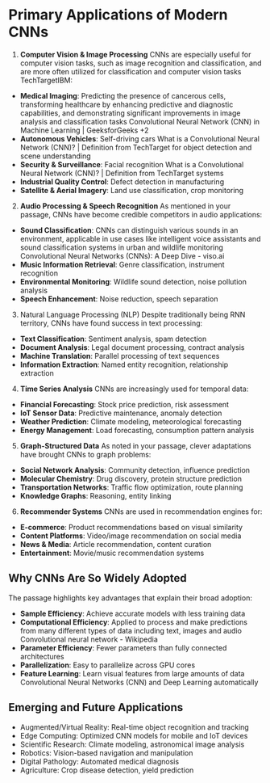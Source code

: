 # Primary Applications of Modern CNNs
1. **Computer Vision & Image Processing**
CNNs are especially useful for computer vision tasks, such as image recognition and classification, and are more often utilized for classification and computer vision tasks TechTargetIBM:

  * **Medical Imaging**: Predicting the presence of cancerous cells, transforming healthcare by enhancing predictive and diagnostic capabilities, and demonstrating significant improvements in image analysis and classification tasks Convolutional Neural Network (CNN) in Machine Learning | GeeksforGeeks +2
  * **Autonomous Vehicles**: Self-driving cars What is a Convolutional Neural Network (CNN)? | Definition from TechTarget for object detection and scene understanding
  * **Security & Surveillance**: Facial recognition What is a Convolutional Neural Network (CNN)? | Definition from TechTarget systems
  * **Industrial Quality Control**: Defect detection in manufacturing
  * **Satellite & Aerial Imagery**: Land use classification, crop monitoring

2. **Audio Processing & Speech Recognition**
As mentioned in your passage, CNNs have become credible competitors in audio applications:

  * **Sound Classification**: CNNs can distinguish various sounds in an environment, applicable in use cases like intelligent voice assistants and sound classification systems in urban and wildlife monitoring Convolutional Neural Networks (CNNs): A Deep Dive - viso.ai
  * **Music Information Retrieval**: Genre classification, instrument recognition
  * **Environmental Monitoring**: Wildlife sound detection, noise pollution analysis
  * **Speech Enhancement**: Noise reduction, speech separation

3. Natural Language Processing (NLP)
Despite traditionally being RNN territory, CNNs have found success in text processing:

  * **Text Classification**: Sentiment analysis, spam detection
  * **Document Analysis**: Legal document processing, contract analysis
  * **Machine Translation**: Parallel processing of text sequences
  * **Information Extraction**: Named entity recognition, relationship extraction

4. **Time Series Analysis**
CNNs are increasingly used for temporal data:

  * **Financial Forecasting**: Stock price prediction, risk assessment
  * **IoT Sensor Data**: Predictive maintenance, anomaly detection
  * **Weather Prediction**: Climate modeling, meteorological forecasting
  * **Energy Management**: Load forecasting, consumption pattern analysis

5. **Graph-Structured Data**
As noted in your passage, clever adaptations have brought CNNs to graph problems:

  * **Social Network Analysis**: Community detection, influence prediction
  * **Molecular Chemistry**: Drug discovery, protein structure prediction
  * **Transportation Networks**: Traffic flow optimization, route planning
  * **Knowledge Graphs**: Reasoning, entity linking

6. **Recommender Systems**
CNNs are used in recommendation engines for:

  * **E-commerce**: Product recommendations based on visual similarity
  * **Content Platforms**: Video/image recommendation on social media
  * **News & Media**: Article recommendation, content curation
  * **Entertainment**: Movie/music recommendation systems

## Why CNNs Are So Widely Adopted
The passage highlights key advantages that explain their broad adoption:

  * **Sample Efficiency**: Achieve accurate models with less training data
  * **Computational Efficiency**: Applied to process and make predictions from many different types of data including text, images and audio Convolutional neural network - Wikipedia
  * **Parameter Efficiency**: Fewer parameters than fully connected architectures
  * **Parallelization**: Easy to parallelize across GPU cores
  * **Feature Learning**: Learn visual features from large amounts of data Convolutional Neural Networks (CNN) and Deep Learning automatically

## Emerging and Future Applications

* Augmented/Virtual Reality: Real-time object recognition and tracking
* Edge Computing: Optimized CNN models for mobile and IoT devices
* Scientific Research: Climate modeling, astronomical image analysis
* Robotics: Vision-based navigation and manipulation
* Digital Pathology: Automated medical diagnosis
* Agriculture: Crop disease detection, yield prediction
